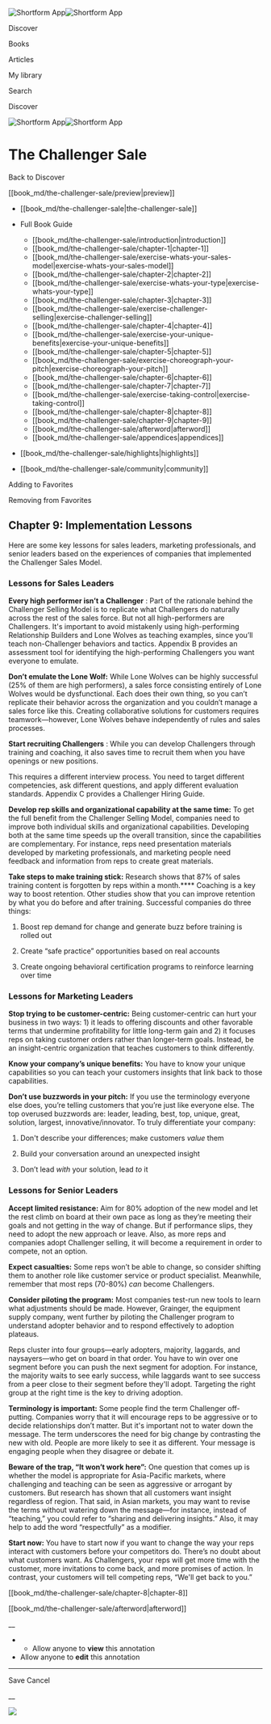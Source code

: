 ![Shortform App](/img/logo.36a2399e.svg)![Shortform App](/img/logo-dark.70c1b072.svg)

Discover

Books

Articles

My library

Search

Discover

![Shortform App](/img/logo.36a2399e.svg)![Shortform App](/img/logo-dark.70c1b072.svg)

# The Challenger Sale

Back to Discover

[[book_md/the-challenger-sale/preview|preview]]

  * [[book_md/the-challenger-sale|the-challenger-sale]]
  * Full Book Guide

    * [[book_md/the-challenger-sale/introduction|introduction]]
    * [[book_md/the-challenger-sale/chapter-1|chapter-1]]
    * [[book_md/the-challenger-sale/exercise-whats-your-sales-model|exercise-whats-your-sales-model]]
    * [[book_md/the-challenger-sale/chapter-2|chapter-2]]
    * [[book_md/the-challenger-sale/exercise-whats-your-type|exercise-whats-your-type]]
    * [[book_md/the-challenger-sale/chapter-3|chapter-3]]
    * [[book_md/the-challenger-sale/exercise-challenger-selling|exercise-challenger-selling]]
    * [[book_md/the-challenger-sale/chapter-4|chapter-4]]
    * [[book_md/the-challenger-sale/exercise-your-unique-benefits|exercise-your-unique-benefits]]
    * [[book_md/the-challenger-sale/chapter-5|chapter-5]]
    * [[book_md/the-challenger-sale/exercise-choreograph-your-pitch|exercise-choreograph-your-pitch]]
    * [[book_md/the-challenger-sale/chapter-6|chapter-6]]
    * [[book_md/the-challenger-sale/chapter-7|chapter-7]]
    * [[book_md/the-challenger-sale/exercise-taking-control|exercise-taking-control]]
    * [[book_md/the-challenger-sale/chapter-8|chapter-8]]
    * [[book_md/the-challenger-sale/chapter-9|chapter-9]]
    * [[book_md/the-challenger-sale/afterword|afterword]]
    * [[book_md/the-challenger-sale/appendices|appendices]]
  * [[book_md/the-challenger-sale/highlights|highlights]]
  * [[book_md/the-challenger-sale/community|community]]



Adding to Favorites 

Removing from Favorites 

## Chapter 9: Implementation Lessons

Here are some key lessons for sales leaders, marketing professionals, and senior leaders based on the experiences of companies that implemented the Challenger Sales Model.

### Lessons for Sales Leaders

**Every high performer isn’t a Challenger** : Part of the rationale behind the Challenger Selling Model is to replicate what Challengers do naturally across the rest of the sales force. But not all high-performers are Challengers. It's important to avoid mistakenly using high-performing Relationship Builders and Lone Wolves as teaching examples, since you’ll teach non-Challenger behaviors and tactics. Appendix B provides an assessment tool for identifying the high-performing Challengers you want everyone to emulate.

**Don’t emulate the Lone Wolf:** While Lone Wolves can be highly successful (25% of them are high performers), a sales force consisting entirely of Lone Wolves would be dysfunctional. Each does their own thing, so you can’t replicate their behavior across the organization and you couldn’t manage a sales force like this. Creating collaborative solutions for customers requires teamwork—however, Lone Wolves behave independently of rules and sales processes.

**Start recruiting Challengers** : While you can develop Challengers through training and coaching, it also saves time to recruit them when you have openings or new positions.

This requires a different interview process. You need to target different competencies, ask different questions, and apply different evaluation standards. Appendix C provides a Challenger Hiring Guide.

**Develop rep skills and organizational capability at the same time:** To get the full benefit from the Challenger Selling Model, companies need to improve both individual skills and organizational capabilities. Developing both at the same time speeds up the overall transition, since the capabilities are complementary. For instance, reps need presentation materials developed by marketing professionals, and marketing people need feedback and information from reps to create great materials.

**Take steps to make training stick:** Research shows that 87% of sales training content is forgotten by reps within a month.**** Coaching is a key way to boost retention. Other studies show that you can improve retention by what you do before and after training. Successful companies do three things:

1) Boost rep demand for change and generate buzz before training is rolled out

2) Create “safe practice” opportunities based on real accounts

3) Create ongoing behavioral certification programs to reinforce learning over time

### Lessons for Marketing Leaders

**Stop trying to be customer-centric:** Being customer-centric can hurt your business in two ways: 1) it leads to offering discounts and other favorable terms that undermine profitability for little long-term gain and 2) it focuses reps on taking customer orders rather than longer-term goals. Instead, be an insight-centric organization that teaches customers to think differently.

**Know your company’s unique benefits:** You have to know your unique capabilities so you can teach your customers insights that link back to those capabilities.

**Don’t use buzzwords in your pitch:** If you use the terminology everyone else does, you’re telling customers that you’re just like everyone else. The top overused buzzwords are: leader, leading, best, top, unique, great, solution, largest, innovative/innovator. To truly differentiate your company:

1) Don't describe your differences; make customers _value_ them

2) Build your conversation around an unexpected insight

3) Don’t lead _with_ your solution, lead _to_ it

### Lessons for Senior Leaders

**Accept limited resistance:** Aim for 80% adoption of the new model and let the rest climb on board at their own pace as long as they’re meeting their goals and not getting in the way of change. But if performance slips, they need to adopt the new approach or leave. Also, as more reps and companies adopt Challenger selling, it will become a requirement in order to compete, not an option.

**Expect casualties:** Some reps won’t be able to change, so consider shifting them to another role like customer service or product specialist. Meanwhile, remember that most reps (70-80%) _can_ become Challengers.

**Consider piloting the program:** Most companies test-run new tools to learn what adjustments should be made. However, Grainger, the equipment supply company, went further by piloting the Challenger program to understand adopter behavior and to respond effectively to adoption plateaus.

Reps cluster into four groups—early adopters, majority, laggards, and naysayers—who get on board in that order. You have to win over one segment before you can push the next segment for adoption. For instance, the majority waits to see early success, while laggards want to see success from a peer close to their segment before they'll adopt. Targeting the right group at the right time is the key to driving adoption.

**Terminology is important:** Some people find the term Challenger off-putting. Companies worry that it will encourage reps to be aggressive or to decide relationships don’t matter. But it's important not to water down the message. The term underscores the need for big change by contrasting the new with old. People are more likely to see it as different. Your message is engaging people when they disagree or debate it.

**Beware of the trap, “It won’t work here”:** One question that comes up is whether the model is appropriate for Asia-Pacific markets, where challenging and teaching can be seen as aggressive or arrogant by customers. But research has shown that all customers want insight regardless of region. That said, in Asian markets, you may want to revise the terms without watering down the message—for instance, instead of “teaching,” you could refer to “sharing and delivering insights.” Also, it may help to add the word “respectfully” as a modifier.

**Start now:** You have to start now if you want to change the way your reps interact with customers before your competitors do. There’s no doubt about what customers want. As Challengers, your reps will get more time with the customer, more invitations to come back, and more promises of action. In contrast, your customers will tell competing reps, “We'll get back to you.”

[[book_md/the-challenger-sale/chapter-8|chapter-8]]

[[book_md/the-challenger-sale/afterword|afterword]]

__

  *   * Allow anyone to **view** this annotation
  * Allow anyone to **edit** this annotation



* * *

Save Cancel

__




![](https://bat.bing.com/action/0?ti=56018282&Ver=2&mid=b77241dc-4395-45d8-980c-a0bb5ddd4745&sid=1711133063fa11eebdec89a8b8ae3bbc&vid=171147a063fa11eea7440fcfeb230d96&vids=0&msclkid=N&pi=0&lg=en-US&sw=800&sh=600&sc=24&nwd=1&tl=Shortform%20%7C%20The%20Challenger%20Sale&p=https%3A%2F%2Fwww.shortform.com%2Fapp%2Fbook%2Fthe-challenger-sale%2Fchapter-9&r=&lt=372&evt=pageLoad&sv=1&rn=180817)
